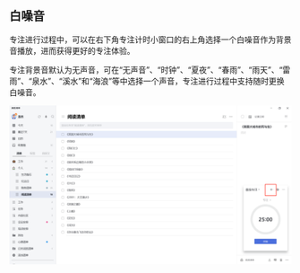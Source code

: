 ## 白噪音

专注进行过程中，可以在右下角专注计时小窗口的右上角选择一个白噪音作为背景音播放，进而获得更好的专注体验。

专注背景音默认为无声音，可在“无声音”、“时钟”、“夏夜”、“春雨”、“雨天”、“雷雨”、“泉水”、“溪水”和“海浪”等中选择一个声音，专注进行过程中支持随时更换白噪音。

![images35](../../images/windows/55.png)
